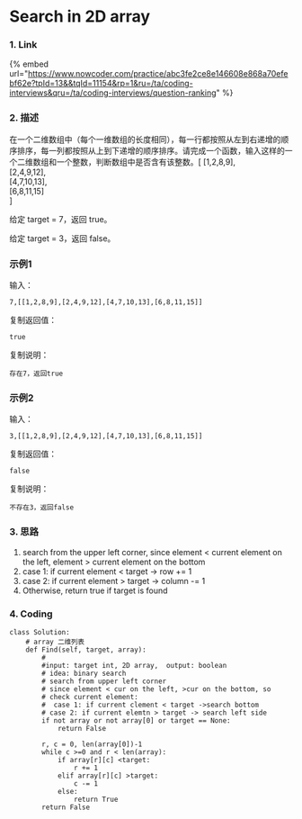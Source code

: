 # Search in 2D array

### 1. Link

{% embed url="https://www.nowcoder.com/practice/abc3fe2ce8e146608e868a70efebf62e?tpId=13&&tqId=11154&rp=1&ru=/ta/coding-interviews&qru=/ta/coding-interviews/question-ranking" %}



### 2. 描述

在一个二维数组中（每个一维数组的长度相同），每一行都按照从左到右递增的顺序排序，每一列都按照从上到下递增的顺序排序。请完成一个函数，输入这样的一个二维数组和一个整数，判断数组中是否含有该整数。\[  \[1,2,8,9\],  
  \[2,4,9,12\],  
  \[4,7,10,13\],  
  \[6,8,11,15\]  
\]

给定 target = 7，返回 true。

给定 target = 3，返回 false。  


### 示例1

输入：

```text
7,[[1,2,8,9],[2,4,9,12],[4,7,10,13],[6,8,11,15]]
```

复制返回值：

```text
true
```

复制说明：

```text
存在7，返回true
```

### 示例2

输入：

```text
3,[[1,2,8,9],[2,4,9,12],[4,7,10,13],[6,8,11,15]]
```

复制返回值：

```text
false
```

复制说明：

```text
不存在3，返回false
```



### 3. 思路

1. search from the upper left corner, since element &lt; current element on the left,  element &gt; current element on the bottom
2. case 1:  if current element &lt; target -&gt; row += 1
3. case 2:  if current element &gt; target -&gt; column -= 1
4. Otherwise, return true if target is found

### 4. Coding

```text
class Solution:
    # array 二维列表
    def Find(self, target, array):
        #
        #input: target int, 2D array,  output: boolean 
        # idea: binary search
        # search from upper left corner
        # since element < cur on the left, >cur on the bottom, so
        # check current element:
        #  case 1: if current clement < target ->search bottom
        # case 2: if current elemtn > target -> search left side
        if not array or not array[0] or target == None:
            return False
        
        r, c = 0, len(array[0])-1
        while c >=0 and r < len(array):
            if array[r][c] <target:
                r += 1
            elif array[r][c] >target:
                c -= 1
            else:
                return True
        return False
            
```








